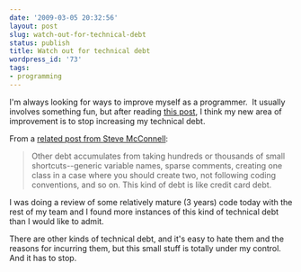 ```yaml
---
date: '2009-03-05 20:32:56'
layout: post
slug: watch-out-for-technical-debt
status: publish
title: Watch out for technical debt
wordpress_id: '73'
tags:
- programming
---
```


I'm always looking for ways to improve myself as a programmer.  It usually involves something fun, but after reading <a href="http://www.codinghorror.com/blog/archives/001230.html">this post</a>, I think my new area of improvement is to stop increasing my technical debt.

From a <a href="http://blogs.construx.com/blogs/stevemcc/archive/2007/11/01/technical-debt-2.aspx">related post from Steve McConnell</a>:
<blockquote>Other debt accumulates from taking hundreds or thousands of small shortcuts--generic variable names, sparse comments, creating one class in a case where you should create two, not following coding conventions, and so on. This kind of debt is like credit card debt.</blockquote>
I was doing a review of some relatively mature (3 years) code today with the rest of my team and I found more instances of this kind of technical debt than I would like to admit.

There are other kinds of technical debt, and it's easy to hate them and the reasons for incurring them, but this small stuff is totally under my control.  And it has to stop.